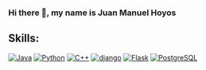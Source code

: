 ### Hi there 👋, my name is Juan Manuel Hoyos
## Skills:
[![Java](https://img.shields.io/badge/Java-007396?style=for-the-badge&logo=java&logoColor=white&labelColor=101010)]()
[![Python](https://img.shields.io/badge/Python-F7DF1E?style=for-the-badge&logo=Python&logoColor=white&labelColor=101010)]()
[![C++](https://img.shields.io/badge/C++-007396?style=for-the-badge&logo=c%2B%2B)]()
[![django](https://img.shields.io/badge/django-268049?style=for-the-badge&logo=django&logoColor=white&labelColor=101010)]()
[![Flask](https://img.shields.io/badge/Flask-007396?style=for-the-badge&logo=Flask&logoColor=white&labelColor=101010)]()
[![PostgreSQL](https://img.shields.io/badge/PostgreSQL-#2271b3?style=for-the-badge&logo=PostgreSQL&logoColor=white&labelColor=101010)]()
